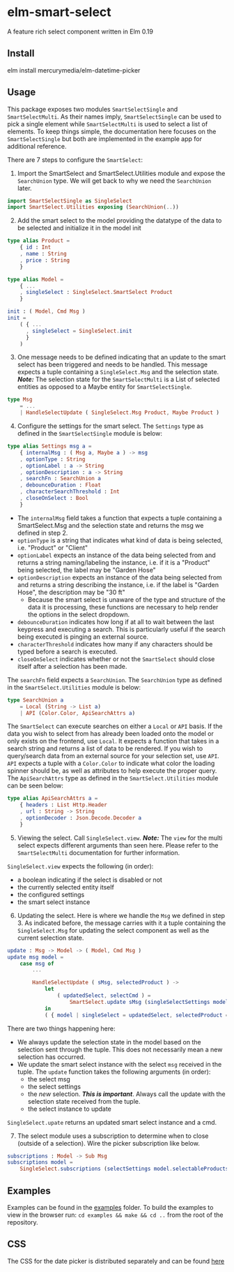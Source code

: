 # elm-smart-select
A feature rich select component written in Elm 0.19

## Install
elm install mercurymedia/elm-datetime-picker

## Usage
This package exposes two modules `SmartSelectSingle` and `SmartSelectMulti`. As their names imply, `SmartSelectSingle` can be used to pick a single element while `SmartSelectMulti` is used to select a list of elements. To keep things simple, the documentation here focuses on the `SmartSelectSingle` but both are implemented in the example app for additional reference.

There are 7 steps to configure the `SmartSelect`:

1. Import the SmartSelect and SmartSelect.Utilities module and expose the `SearchUnion` type. We will get back to why we need the `SearchUnion` later.

```elm
import SmartSelectSingle as SingleSelect
import SmartSelect.Utilities exposing (SearchUnion(..))
```

2. Add the smart select to the model providing the datatype of the data to be selected and initialize it in the model init

```elm
type alias Product =
    { id : Int
    , name : String
    , price : String
    }

type alias Model =
    { ...
    , singleSelect : SingleSelect.SmartSelect Product
    }

init : ( Model, Cmd Msg )
init =
    ( { ...
      , singleSelect = SingleSelect.init
      }
    )
```

3. One message needs to be defined indicating that an update to the smart select has been triggered and needs to be handled. This message expects a tuple containing a `SingleSelect.Msg` and the selection state. **_Note:_** The selection state for the `SmartSelectMulti` is a List of selected entities as opposed to a Maybe entity for `SmartSelectSingle`.

```elm
type Msg
    = ...
    | HandleSelectUpdate ( SingleSelect.Msg Product, Maybe Product )
```

4. Configure the settings for the smart select. The `Settings` type as defined in the `SmartSelectSingle` module is below:

```elm
type alias Settings msg a =
    { internalMsg : ( Msg a, Maybe a ) -> msg
    , optionType : String
    , optionLabel : a -> String
    , optionDescription : a -> String
    , searchFn : SearchUnion a
    , debounceDuration : Float
    , characterSearchThreshold : Int
    , closeOnSelect : Bool
    }
```

- The `internalMsg` field takes a function that expects a tuple containing a SmartSelect.Msg and the selection state and returns the msg we defined in step 2.
- `optionType` is a string that indicates what kind of data is being selected, i.e. "Product" or "Client"
- `optionLabel` expects an instance of the data being selected from and returns a string naming/labeling the instance, i.e. if it is a "Product" being selected, the label may be "Garden Hose"
- `optionDescription` expects an instance of the data being selected from and returns a string describing the instance, i.e. if the label is "Garden Hose", the description may be "30 ft"
    - Because the smart select is unaware of the type and structure of the data it is processing, these functions are necessary to help render the options in the select dropdown.
- `debounceDuration` indicates how long if at all to wait between the last keypress and executing a search. This is particularly useful if the search being executed is pinging an external source.
- `characterThreshold` indicates how many if any characters should be typed before a search is executed.
- `closeOnSelect` indicates whether or not the `SmartSelect` should close itself after a selection has been made.

The `searchFn` field expects a `SearchUnion`. The `SearchUnion` type as defined in the `SmartSelect.Utilities` module is below:

```elm
type SearchUnion a
    = Local (String -> List a)
    | API (Color.Color, ApiSearchAttrs a)
```

The `SmartSelect` can execute searches on either a `Local` or `API` basis. If the data you wish to select from has already been loaded onto the model or only exists on the frontend, use `Local`.
It expects a function that takes in a search string and returns a list of data to be rendered. If you wish to query/search data from an external source for your selection set, use `API`. `API` expects a tuple with a `Color.Color` to indicate what color the loading spinner should be, as well as attributes to help execute the proper query. The `ApiSearchAttrs` type as defined in the `SmartSelect.Utilities` module can be seen below:

```elm
type alias ApiSearchAttrs a =
    { headers : List Http.Header
    , url : String -> String
    , optionDecoder : Json.Decode.Decoder a
    }
```

5. Viewing the select. Call `SingleSelect.view`. **_Note:_** The `view` for the multi select expects different arguments than seen here. Please refer to the `SmartSelectMulti` documentation for further information.

`SingleSelect.view` expects the following (in order):
- a boolean indicating if the select is disabled or not
- the currently selected entity itself
- the configured settings
- the smart select instance

6. Updating the select. Here is where we handle the `Msg` we defined in step 3. As indicated before, the message carries with it a tuple containing the `SingleSelect.Msg` for updating the select component as well as the current selection state. 

```elm
update : Msg -> Model -> ( Model, Cmd Msg )
update msg model =
    case msg of
        ...

        HandleSelectUpdate ( sMsg, selectedProduct ) ->
            let
                ( updatedSelect, selectCmd ) =
                    SmartSelect.update sMsg (singleSelectSettings model.selectableProducts) selectedProduct model.singleSelect
            in
            ( { model | singleSelect = updatedSelect, selectedProduct = selectedProduct }, selectCmd )
```

There are two things happening here:
- We always update the selection state in the model based on the selection sent through the tuple. This does not necessarily mean a new selection has occurred.
- We update the smart select instance with the select `msg` received in the tuple. The `update` function takes the following arguments (in order):
    - the select msg
    - the select settings
    - the *new* selection. **_This is important_**. Always call the update with the selection state received from the tuple.
    - the select instance to update

`SingleSelect.upate` returns an updated smart select instance and a cmd.

7. The select module uses a subscription to determine when to close (outside of a selection). Wire the picker subscription like below.

```elm
subscriptions : Model -> Sub Msg
subscriptions model =
    SingleSelect.subscriptions (selectSettings model.selectableProducts) model.selectedProduct model.singleSelect
```

## Examples

Examples can be found in the [examples](https://github.com/mercurymedia/elm-smart-select/tree/master/examples) folder. To build the examples to view in the browser run: `cd examples && make && cd ..` from the root of the repository.

## CSS

The CSS for the date picker is distributed separately and can be found [here](https://github.com/mercurymedia/elm-smart-select/tree/master/css)